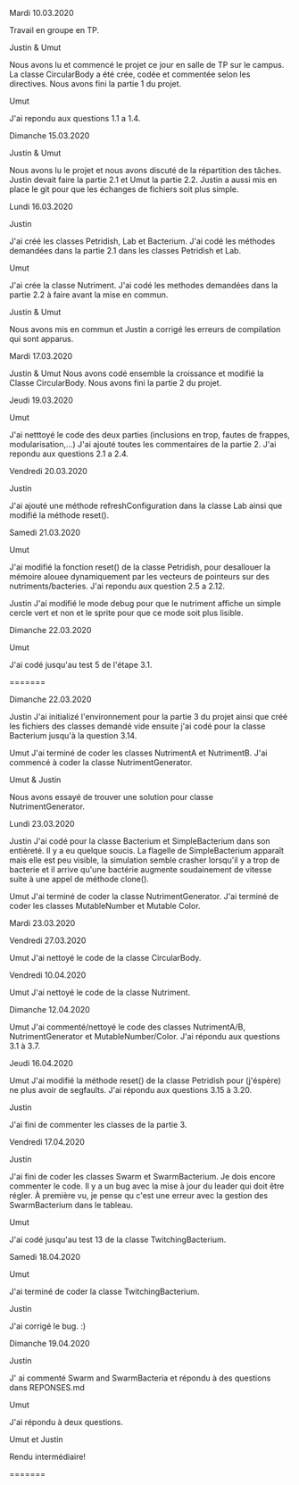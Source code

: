 Mardi 10.03.2020

Travail en groupe en TP.

Justin & Umut

Nous avons lu et commencé le projet ce jour en salle de TP sur le campus.
La classe CircularBody a été crée, codée et commentée selon les directives.
Nous avons fini la partie 1 du projet.

Umut

J'ai repondu aux questions 1.1 a 1.4.

Dimanche 15.03.2020

Justin & Umut

Nous avons lu le projet et nous avons discuté de la répartition des tâches.
Justin devait faire la partie 2.1 et Umut la partie 2.2.
Justin a aussi mis en place le git pour que les échanges de fichiers soit plus simple.

Lundi 16.03.2020

Justin

J'ai créé les classes Petridish, Lab et Bacterium.
J'ai codé les méthodes demandées dans la partie 2.1 dans les classes Petridish et Lab.

Umut

J'ai crée la classe Nutriment.
J'ai codé les methodes demandées dans la partie 2.2 à faire avant la mise en commun.

Justin & Umut

Nous avons mis en commun et Justin a corrigé les erreurs de compilation qui
sont apparus.

Mardi 17.03.2020

Justin & Umut
Nous avons codé ensemble la croissance et modifié la Classe CircularBody.
Nous avons fini la partie 2 du projet.

Jeudi 19.03.2020

Umut

J'ai netttoyé le code des deux parties (inclusions en trop, fautes de frappes, modularisation,...)
J'ai ajouté toutes les commentaires de la partie 2.
J'ai repondu aux questions 2.1 a 2.4.


Vendredi 20.03.2020

Justin 

J'ai ajouté une méthode refreshConfiguration dans la classe Lab ainsi que
modifié la méthode reset().

Samedi 21.03.2020

Umut

J'ai modifié la fonction reset() de la classe Petridish, pour desallouer
la mémoire alouee dynamiquement par les vecteurs de pointeurs sur des nutriments/bacteries.
J'ai repondu aux question 2.5 a 2.12.

Justin
J'ai modifié le mode debug pour que le nutriment affiche un simple cercle vert
et non et le sprite pour que ce mode soit plus lisible.


Dimanche 22.03.2020

Umut

J'ai codé jusqu'au test 5 de l'étape 3.1.

=======

Dimanche 22.03.2020

Justin
J'ai initializé l'environnement pour la partie 3 du projet ainsi que créé les 
fichiers des classes demandé vide ensuite j'ai codé pour la classe Bacterium jusqu'à la question 3.14.

Umut
J'ai terminé de coder les classes NutrimentA et NutrimentB.
J'ai commencé à coder la classe NutrimentGenerator.

Umut & Justin

Nous avons essayé de trouver une solution pour classe NutrimentGenerator.

Lundi 23.03.2020

Justin
J'ai codé pour la classe Bacterium et SimpleBacterium dans son entièreté.
Il y a eu quelque soucis. La flagelle de SimpleBacterium apparaît mais elle
est peu visible, la simulation semble crasher lorsqu'il y a trop de bacterie
et il arrive qu'une bactérie augmente soudainement de vitesse suite à une
appel de méthode clone().

Umut
J'ai terminé de coder la classe NutrimentGenerator.
J'ai terminé de coder les classes MutableNumber et Mutable Color.

Mardi 23.03.2020

Vendredi 27.03.2020

Umut
J'ai nettoyé le code de la classe CircularBody.

Vendredi 10.04.2020

Umut
J'ai nettoyé le code de la classe Nutriment.

Dimanche 12.04.2020

Umut
J'ai commenté/nettoyé le code des classes NutrimentA/B, NutrimentGenerator et MutableNumber/Color.
J'ai répondu aux questions 3.1 à 3.7.

Jeudi 16.04.2020

Umut
J'ai modifié la méthode reset() de la classe Petridish pour (j'éspère) ne plus avoir de segfaults.
J'ai répondu aux questions 3.15 à 3.20.

Justin

J'ai fini de commenter les classes de la partie 3.

Vendredi 17.04.2020

Justin

J'ai fini de coder les classes Swarm et SwarmBacterium. Je dois encore commenter
le code.
Il y a un bug avec la mise à jour du leader qui doit être régler.
À première vu, je pense qu c'est une erreur avec la gestion des SwarmBacterium
dans le tableau.

Umut

J'ai codé jusqu'au test 13 de la classe TwitchingBacterium.

Samedi 18.04.2020

Umut

J'ai terminé de coder la classe TwitchingBacterium.

Justin 

J'ai corrigé le bug. :)


Dimanche 19.04.2020

Justin

J' ai commenté Swarm and SwarmBacteria et répondu à des questions dans REPONSES.md

Umut

J'ai répondu à deux questions.

Umut et Justin

Rendu intermédiaire!

=======

